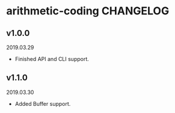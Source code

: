 # arithmetic-coding CHANGELOG

## v1.0.0

2019.03.29

- Finished API and CLI support.

## v1.1.0

2019.03.30

- Added Buffer support.